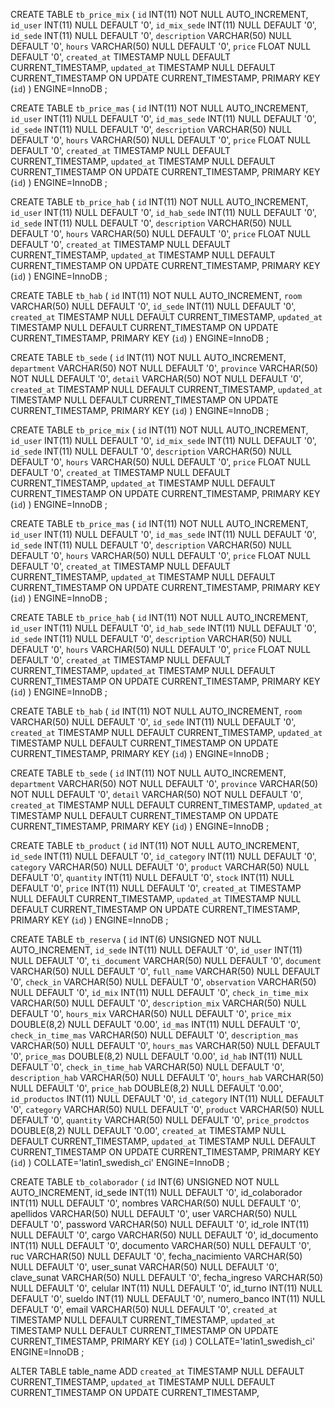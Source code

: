 CREATE TABLE `tb_price_mix` (
	`id` INT(11) NOT NULL AUTO_INCREMENT,
  `id_user` INT(11) NULL DEFAULT '0',
  `id_mix_sede` INT(11) NULL DEFAULT '0',
  `id_sede` INT(11) NULL DEFAULT '0',
	`description` VARCHAR(50) NULL DEFAULT '0',
	`hours` VARCHAR(50) NULL DEFAULT '0',
	`price` FLOAT NULL DEFAULT '0',
	`created_at` TIMESTAMP NULL DEFAULT CURRENT_TIMESTAMP,
  `updated_at` TIMESTAMP NULL DEFAULT CURRENT_TIMESTAMP ON UPDATE CURRENT_TIMESTAMP,
	PRIMARY KEY (`id`)
)
ENGINE=InnoDB
;

CREATE TABLE `tb_price_mas` (
	`id` INT(11) NOT NULL AUTO_INCREMENT,
  `id_user` INT(11) NULL DEFAULT '0',
  `id_mas_sede` INT(11) NULL DEFAULT '0',
  `id_sede` INT(11) NULL DEFAULT '0',
	`description` VARCHAR(50) NULL DEFAULT '0',
	`hours` VARCHAR(50) NULL DEFAULT '0',
	`price` FLOAT NULL DEFAULT '0',
	`created_at` TIMESTAMP NULL DEFAULT CURRENT_TIMESTAMP,
  `updated_at` TIMESTAMP NULL DEFAULT CURRENT_TIMESTAMP ON UPDATE CURRENT_TIMESTAMP,
	PRIMARY KEY (`id`)
)
ENGINE=InnoDB
;

CREATE TABLE `tb_price_hab` (
	`id` INT(11) NOT NULL AUTO_INCREMENT,
  `id_user` INT(11) NULL DEFAULT '0',
  `id_hab_sede` INT(11) NULL DEFAULT '0',
  `id_sede` INT(11) NULL DEFAULT '0',
	`description` VARCHAR(50) NULL DEFAULT '0',
	`hours` VARCHAR(50) NULL DEFAULT '0',
	`price` FLOAT NULL DEFAULT '0',
	`created_at` TIMESTAMP NULL DEFAULT CURRENT_TIMESTAMP,
  `updated_at` TIMESTAMP NULL DEFAULT CURRENT_TIMESTAMP ON UPDATE CURRENT_TIMESTAMP,
	PRIMARY KEY (`id`)
)
ENGINE=InnoDB
;

CREATE TABLE `tb_hab` (
	`id` INT(11) NOT NULL AUTO_INCREMENT,
	`room` VARCHAR(50) NULL DEFAULT '0',
  `id_sede` INT(11) NULL DEFAULT '0',
  `created_at` TIMESTAMP NULL DEFAULT CURRENT_TIMESTAMP,
  `updated_at` TIMESTAMP NULL DEFAULT CURRENT_TIMESTAMP ON UPDATE CURRENT_TIMESTAMP,
	PRIMARY KEY (`id`)
)
ENGINE=InnoDB
;

CREATE TABLE `tb_sede` (
	`id` INT(11) NOT NULL AUTO_INCREMENT,
	`department` VARCHAR(50) NOT NULL DEFAULT '0',
	`province` VARCHAR(50) NOT NULL DEFAULT '0',
	`detail` VARCHAR(50) NOT NULL DEFAULT '0',
	`created_at` TIMESTAMP NULL DEFAULT CURRENT_TIMESTAMP,
  `updated_at` TIMESTAMP NULL DEFAULT CURRENT_TIMESTAMP ON UPDATE CURRENT_TIMESTAMP,
	PRIMARY KEY (`id`)
)
ENGINE=InnoDB
;

CREATE TABLE `tb_price_mix` (
	`id` INT(11) NOT NULL AUTO_INCREMENT,
  `id_user` INT(11) NULL DEFAULT '0',
  `id_mix_sede` INT(11) NULL DEFAULT '0',
  `id_sede` INT(11) NULL DEFAULT '0',
	`description` VARCHAR(50) NULL DEFAULT '0',
	`hours` VARCHAR(50) NULL DEFAULT '0',
	`price` FLOAT NULL DEFAULT '0',
	`created_at` TIMESTAMP NULL DEFAULT CURRENT_TIMESTAMP,
  `updated_at` TIMESTAMP NULL DEFAULT CURRENT_TIMESTAMP ON UPDATE CURRENT_TIMESTAMP,
	PRIMARY KEY (`id`)
)
ENGINE=InnoDB
;

CREATE TABLE `tb_price_mas` (
	`id` INT(11) NOT NULL AUTO_INCREMENT,
  `id_user` INT(11) NULL DEFAULT '0',
  `id_mas_sede` INT(11) NULL DEFAULT '0',
  `id_sede` INT(11) NULL DEFAULT '0',
	`description` VARCHAR(50) NULL DEFAULT '0',
	`hours` VARCHAR(50) NULL DEFAULT '0',
	`price` FLOAT NULL DEFAULT '0',
	`created_at` TIMESTAMP NULL DEFAULT CURRENT_TIMESTAMP,
  `updated_at` TIMESTAMP NULL DEFAULT CURRENT_TIMESTAMP ON UPDATE CURRENT_TIMESTAMP,
	PRIMARY KEY (`id`)
)
ENGINE=InnoDB
;

CREATE TABLE `tb_price_hab` (
	`id` INT(11) NOT NULL AUTO_INCREMENT,
  `id_user` INT(11) NULL DEFAULT '0',
  `id_hab_sede` INT(11) NULL DEFAULT '0',
  `id_sede` INT(11) NULL DEFAULT '0',
	`description` VARCHAR(50) NULL DEFAULT '0',
	`hours` VARCHAR(50) NULL DEFAULT '0',
	`price` FLOAT NULL DEFAULT '0',
	`created_at` TIMESTAMP NULL DEFAULT CURRENT_TIMESTAMP,
  `updated_at` TIMESTAMP NULL DEFAULT CURRENT_TIMESTAMP ON UPDATE CURRENT_TIMESTAMP,
	PRIMARY KEY (`id`)
)
ENGINE=InnoDB
;

CREATE TABLE `tb_hab` (
	`id` INT(11) NOT NULL AUTO_INCREMENT,
	`room` VARCHAR(50) NULL DEFAULT '0',
  `id_sede` INT(11) NULL DEFAULT '0',
  `created_at` TIMESTAMP NULL DEFAULT CURRENT_TIMESTAMP,
  `updated_at` TIMESTAMP NULL DEFAULT CURRENT_TIMESTAMP ON UPDATE CURRENT_TIMESTAMP,
	PRIMARY KEY (`id`)
)
ENGINE=InnoDB
;

CREATE TABLE `tb_sede` (
	`id` INT(11) NOT NULL AUTO_INCREMENT,
	`department` VARCHAR(50) NOT NULL DEFAULT '0',
	`province` VARCHAR(50) NOT NULL DEFAULT '0',
	`detail` VARCHAR(50) NOT NULL DEFAULT '0',
	`created_at` TIMESTAMP NULL DEFAULT CURRENT_TIMESTAMP,
  `updated_at` TIMESTAMP NULL DEFAULT CURRENT_TIMESTAMP ON UPDATE CURRENT_TIMESTAMP,
	PRIMARY KEY (`id`)
)
ENGINE=InnoDB
;

CREATE TABLE `tb_product` (
	`id` INT(11) NOT NULL AUTO_INCREMENT,
	`id_sede` INT(11) NULL DEFAULT '0',
	`id_category` INT(11) NULL DEFAULT '0',
	`category` VARCHAR(50) NULL DEFAULT '0',
	`product` VARCHAR(50) NULL DEFAULT '0',
	`quantity` INT(11) NULL DEFAULT '0',
	`stock` INT(11) NULL DEFAULT '0',
	`price` INT(11) NULL DEFAULT '0',
	`created_at` TIMESTAMP NULL DEFAULT CURRENT_TIMESTAMP,
	`updated_at` TIMESTAMP NULL DEFAULT CURRENT_TIMESTAMP ON UPDATE CURRENT_TIMESTAMP,
	PRIMARY KEY (`id`)
)
ENGINE=InnoDB
;

CREATE TABLE `tb_reserva` (
	`id` INT(6) UNSIGNED NOT NULL AUTO_INCREMENT,
	`id_sede` INT(11) NULL DEFAULT '0',
	`id_user` INT(11) NULL DEFAULT '0',
	`ti_document` VARCHAR(50) NULL DEFAULT '0',
	`document` VARCHAR(50) NULL DEFAULT '0',
	`full_name` VARCHAR(50) NULL DEFAULT '0',
	`check_in` VARCHAR(50) NULL DEFAULT '0',
	`observation` VARCHAR(50) NULL DEFAULT '0',
	`id_mix` INT(11) NULL DEFAULT '0',
	`check_in_time_mix` VARCHAR(50) NULL DEFAULT '0',
	`description_mix` VARCHAR(50) NULL DEFAULT '0',
	`hours_mix` VARCHAR(50) NULL DEFAULT '0',
	`price_mix` DOUBLE(8,2) NULL DEFAULT '0.00',
	`id_mas` INT(11) NULL DEFAULT '0',
	`check_in_time_mas` VARCHAR(50) NULL DEFAULT '0',
	`description_mas` VARCHAR(50) NULL DEFAULT '0',
	`hours_mas` VARCHAR(50) NULL DEFAULT '0',
	`price_mas` DOUBLE(8,2) NULL DEFAULT '0.00',
	`id_hab` INT(11) NULL DEFAULT '0',
	`check_in_time_hab` VARCHAR(50) NULL DEFAULT '0',
	`description_hab` VARCHAR(50) NULL DEFAULT '0',
	`hours_hab` VARCHAR(50) NULL DEFAULT '0',
	`price_hab` DOUBLE(8,2) NULL DEFAULT '0.00',
	`id_productos` INT(11) NULL DEFAULT '0',
	`id_category` INT(11) NULL DEFAULT '0',
	`category` VARCHAR(50) NULL DEFAULT '0',
	`product` VARCHAR(50) NULL DEFAULT '0',
	`quantity` VARCHAR(50) NULL DEFAULT '0',
	`price_prodctos` DOUBLE(8,2) NULL DEFAULT '0.00',
	`created_at` TIMESTAMP NULL DEFAULT CURRENT_TIMESTAMP,
	`updated_at` TIMESTAMP NULL DEFAULT CURRENT_TIMESTAMP ON UPDATE CURRENT_TIMESTAMP,
	PRIMARY KEY (`id`)
)
COLLATE='latin1_swedish_ci'
ENGINE=InnoDB
;


CREATE TABLE `tb_colaborador` (
	`id` INT(6) UNSIGNED NOT NULL AUTO_INCREMENT,
	id_sede INT(11) NULL DEFAULT '0',
	id_colaborador INT(11) NULL DEFAULT '0',
	nombres VARCHAR(50) NULL DEFAULT '0',
	apellidos VARCHAR(50) NULL DEFAULT '0',
	user VARCHAR(50) NULL DEFAULT '0',
	password VARCHAR(50) NULL DEFAULT '0',
	id_role INT(11) NULL DEFAULT '0',
	cargo VARCHAR(50) NULL DEFAULT '0',
	id_documento INT(11) NULL DEFAULT '0',
	documento VARCHAR(50) NULL DEFAULT '0',
	ruc VARCHAR(50) NULL DEFAULT '0',
	fecha_nacimiento VARCHAR(50) NULL DEFAULT '0',
	user_sunat VARCHAR(50) NULL DEFAULT '0',
	clave_sunat VARCHAR(50) NULL DEFAULT '0',
	fecha_ingreso VARCHAR(50) NULL DEFAULT '0',
	celular INT(11) NULL DEFAULT '0',
	id_turno INT(11) NULL DEFAULT '0',
	sueldo INT(11) NULL DEFAULT '0',
	numero_banco INT(11) NULL DEFAULT '0',
	email VARCHAR(50) NULL DEFAULT '0',
	`created_at` TIMESTAMP NULL DEFAULT CURRENT_TIMESTAMP,
	`updated_at` TIMESTAMP NULL DEFAULT CURRENT_TIMESTAMP ON UPDATE CURRENT_TIMESTAMP,
	PRIMARY KEY (`id`)
)
COLLATE='latin1_swedish_ci'
ENGINE=InnoDB
;


ALTER TABLE table_name
ADD 
`created_at` TIMESTAMP NULL DEFAULT CURRENT_TIMESTAMP,
`updated_at` TIMESTAMP NULL DEFAULT CURRENT_TIMESTAMP ON UPDATE CURRENT_TIMESTAMP,
